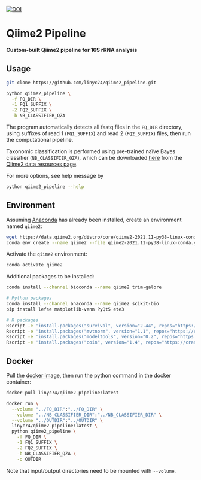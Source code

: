 [![DOI](https://zenodo.org/badge/DOI/10.5281/zenodo.7034749.svg)](https://doi.org/10.5281/zenodo.7034749)

# Qiime2 Pipeline

**Custom-built Qiime2 pipeline for 16S rRNA analysis**

## Usage

```bash
git clone https://github.com/linyc74/qiime2_pipeline.git

python qiime2_pipeline \
  -f FQ_DIR \
  -1 FQ1_SUFFIX \
  -2 FQ2_SUFFIX \
  -b NB_CLASSIFIER_QZA
```

The program automatically detects all fastq files in the `FQ_DIR` directory,
using suffixes of read 1 (`FQ1_SUFFIX`) and read 2 (`FQ2_SUFFIX`) files,
then run the computational pipeline.

Taxonomic classification is performed
using pre-trained naïve Bayes classifier (`NB_CLASSIFIER_QZA`), which can be
downloaded [here](https://data.qiime2.org/2022.8/common/silva-138-99-nb-classifier.qza)
from the [Qiime2 data resources page](https://docs.qiime2.org/2022.8/data-resources/).

For more options, see help message by

```bash
python qiime2_pipeline --help
```

## Environment

Assuming [Anaconda](https://www.anaconda.com/) has already been installed,
create an environment named `qiime2`:

```bash
wget https://data.qiime2.org/distro/core/qiime2-2021.11-py38-linux-conda.yml
conda env create --name qiime2 --file qiime2-2021.11-py38-linux-conda.yml
```

Activate the `qiime2` environment:

```bash
conda activate qiime2
```

Additional packages to be installed:

```bash
conda install --channel bioconda --name qiime2 trim-galore

# Python packages
conda install --channel anaconda --name qiime2 scikit-bio
pip install lefse matplotlib-venn PyQt5 ete3

# R packages
Rscript -e 'install.packages("survival", version="2.44", repos="https://cran.csie.ntu.edu.tw/")'
Rscript -e 'install.packages("mvtnorm", version="1.1", repos="https://cran.csie.ntu.edu.tw/")'
Rscript -e 'install.packages("modeltools", version="0.2", repos="https://cran.csie.ntu.edu.tw/")'
Rscript -e 'install.packages("coin", version="1.4", repos="https://cran.csie.ntu.edu.tw/")'
```

## Docker

Pull the [docker image](https://hub.docker.com/repository/docker/linyc74/qiime2-pipeline),
then run the python command in the docker container:

```bash
docker pull linyc74/qiime2-pipeline:latest

docker run \
  --volume "../FQ_DIR":"../FQ_DIR" \
  --volume "../NB_CLASSIFIER_DIR":"../NB_CLASSIFIER_DIR" \
  --volume "../OUTDIR":"../OUTDIR" \
  linyc74/qiime2-pipeline:latest \
  python qiime2_pipeline \
    -f FQ_DIR \
    -1 FQ1_SUFFIX \
    -2 FQ2_SUFFIX \
    -b NB_CLASSIFIER_QZA \
    -o OUTDIR
```

Note that input/output directories need to be mounted with `--volume`.
